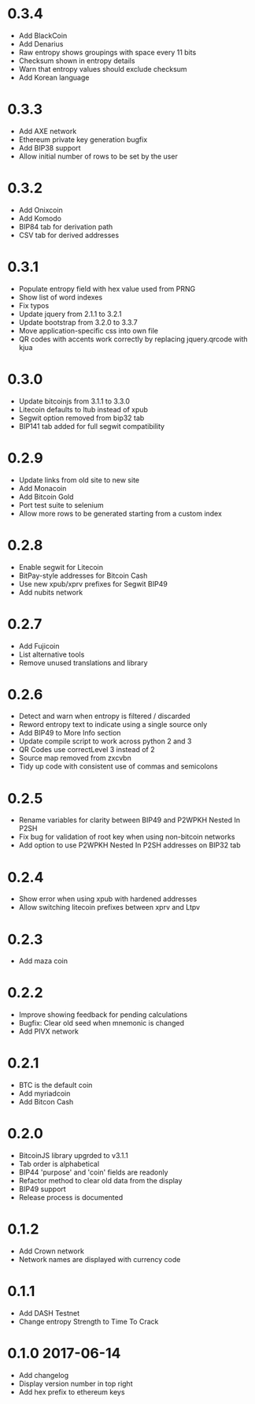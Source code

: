 # 0.3.4

* Add BlackCoin
* Add Denarius
* Raw entropy shows groupings with space every 11 bits
* Checksum shown in entropy details
* Warn that entropy values should exclude checksum
* Add Korean language

# 0.3.3

* Add AXE network
* Ethereum private key generation bugfix
* Add BIP38 support
* Allow initial number of rows to be set by the user

# 0.3.2

* Add Onixcoin
* Add Komodo
* BIP84 tab for derivation path
* CSV tab for derived addresses

# 0.3.1

* Populate entropy field with hex value used from PRNG
* Show list of word indexes
* Fix typos
* Update jquery from 2.1.1 to 3.2.1
* Update bootstrap from 3.2.0 to 3.3.7
* Move application-specific css into own file
* QR codes with accents work correctly by replacing jquery.qrcode with kjua

# 0.3.0

* Update bitcoinjs from 3.1.1 to 3.3.0
* Litecoin defaults to ltub instead of xpub
* Segwit option removed from bip32 tab
* BIP141 tab added for full segwit compatibility

# 0.2.9

* Update links from old site to new site
* Add Monacoin
* Add Bitcoin Gold
* Port test suite to selenium
* Allow more rows to be generated starting from a custom index

# 0.2.8

* Enable segwit for Litecoin
* BitPay-style addresses for Bitcoin Cash
* Use new xpub/xprv prefixes for Segwit BIP49
* Add nubits network

# 0.2.7

* Add Fujicoin
* List alternative tools
* Remove unused translations and library

# 0.2.6

* Detect and warn when entropy is filtered / discarded
* Reword entropy text to indicate using a single source only
* Add BIP49 to More Info section
* Update compile script to work across python 2 and 3
* QR Codes use correctLevel 3 instead of 2
* Source map removed from zxcvbn
* Tidy up code with consistent use of commas and semicolons

# 0.2.5

* Rename variables for clarity between BIP49 and P2WPKH Nested In P2SH
* Fix bug for validation of root key when using non-bitcoin networks
* Add option to use P2WPKH Nested In P2SH addresses on BIP32 tab

# 0.2.4

* Show error when using xpub with hardened addresses
* Allow switching litecoin prefixes between xprv and Ltpv

# 0.2.3

* Add maza coin

# 0.2.2

* Improve showing feedback for pending calculations
* Bugfix: Clear old seed when mnemonic is changed
* Add PIVX network

# 0.2.1

* BTC is the default coin
* Add myriadcoin
* Add Bitcon Cash

# 0.2.0

* BitcoinJS library upgrded to v3.1.1
* Tab order is alphabetical
* BIP44 'purpose' and 'coin' fields are readonly
* Refactor method to clear old data from the display
* BIP49 support
* Release process is documented

# 0.1.2

* Add Crown network
* Network names are displayed with currency code

# 0.1.1

* Add DASH Testnet
* Change entropy Strength to Time To Crack

# 0.1.0 2017-06-14

* Add changelog
* Display version number in top right
* Add hex prefix to ethereum keys
